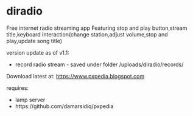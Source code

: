 # diradio
Free internet radio streaming app  Featuring stop and play button,stream title,keyboard interaction(change station,adjust volume,stop and play,update song title)

version update as of v1.1:
- record radio stream - saved under folder /uploads/diradio/records/


Download latest at:
https://www.pxpedia.blogspot.com


requires: 
<ul>
<li>lamp server</li>
<li>https://github.com/damarsidiq/pxpedia</li>
</ul>
